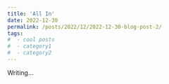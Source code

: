 ```yaml
---
title: 'All In'
date: 2022-12-30
permalink: /posts/2022/12/2022-12-30-blog-post-2/
tags:
#  - cool posts
#  - category1
#  - category2
---
```


Writing...


